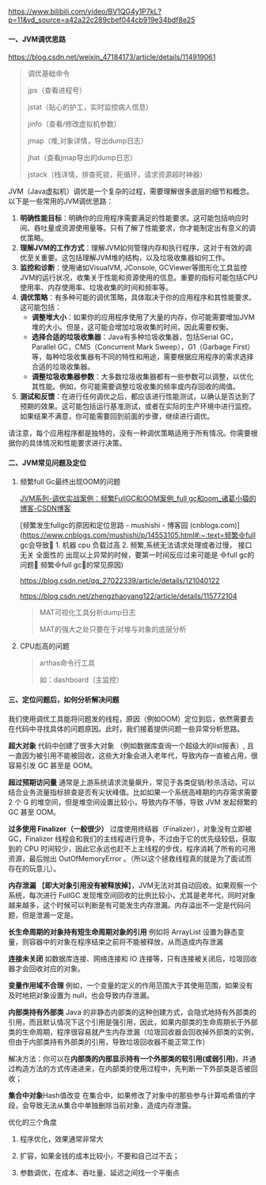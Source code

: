 https://www.bilibili.com/video/BV1QG4y1P7kL?p=11&vd_source=a42a22c289cbef044cb919e34bdf8e25

#### 一、JVM调优思路

https://blog.csdn.net/weixin_47184173/article/details/114919061

> 调优基础命令
>
> jps（查看进程号）
>
> jstat（贴心的护工，实时监控病人信息）
>
> jinfo（查看/修改虚拟机参数）
>
> jmap（堆,对象详情，导出dump日志）
>
> jhat（查看jmap导出的dump日志）
>
> jstack（栈详情，排查死锁，死循环，请求资源超时神器）

JVM（Java虚拟机）调优是一个复杂的过程，需要理解很多底层的细节和概念。以下是一些常用的JVM调优思路：

1. **明确性能目标**：明确你的应用程序需要满足的性能要求。这可能包括响应时间、吞吐量或资源使用量等。只有了解了性能要求，你才能制定出有意义的调优策略。
2. **理解JVM的工作方式**：理解JVM如何管理内存和执行程序，这对于有效的调优至关重要。这包括理解JVM堆的结构，以及垃圾收集器如何工作。
3. **监控和诊断**：使用诸如VisualVM, JConsole, GCViewer等图形化工具监控JVM的运行状况，收集关于性能和资源使用的信息。重要的指标可能包括CPU使用率、内存使用率、垃圾收集的时间和频率等。
4. **调优策略**：有多种可能的调优策略，具体取决于你的应用程序和其性能要求。这可能包括：
   - **调整堆大小**：如果你的应用程序使用了大量的内存，你可能需要增加JVM堆的大小。但是，这可能会增加垃圾收集的时间，因此需要权衡。
   - **选择合适的垃圾收集器**：Java有多种垃圾收集器，包括Serial GC，Parallel GC，CMS（Concurrent Mark Sweep），G1（Garbage First）等，每种垃圾收集器有不同的特性和用途，需要根据应用程序的需求选择合适的垃圾收集器。
   - **调整垃圾收集器参数**：大多数垃圾收集器都有一些参数可以调整，以优化其性能。例如，你可能需要调整垃圾收集的频率或内存回收的阈值。
5. **测试和反馈**：在进行任何调优之后，都应该进行性能测试，以确认是否达到了预期的效果。这可能包括运行基准测试，或者在实际的生产环境中进行监控。如果结果不满意，你可能需要回到前面的步骤，继续进行调优。

请注意，每个应用程序都是独特的，没有一种调优策略适用于所有情况。你需要根据你的具体情况和性能要求进行决策。

#### 二、JVM常见问题及定位

1. 频繁full Gc最终出现OOM的问题

   [JVM系列-调优实战案例：频繁FullGC和OOM案例_full gc和oom_诸葛小猿的博客-CSDN博客](https://blog.csdn.net/wuxiaolongah/article/details/114461027)

   [频繁发生fullgc的原因和定位思路 - mushishi - 博客园 (cnblogs.com)](https://www.cnblogs.com/mushishi/p/14553105.html#:~:text=频繁full gc会导致 1. 机器 cpu 负载过高 2. 频繁,系统无法请求处理或者过慢， 接口无关 全面性的 出现以上异常的时候，要第一时间反应过来可能是 full gc的问题 频繁full gc的常见原因)

   https://blog.csdn.net/qq_27022339/article/details/121040122

   https://blog.csdn.net/zhengzhaoyang122/article/details/115772104

   > MAT可视化工具分析dump日志
   >
   > MAT的强大之处只要在于对堆与对象的底层分析

2. CPU彪高的问题

   > arthas命令行工具
   >
   > 如：dashboard（主监控）

#### 三、定位问题后，如何分析解决问题

我们使用调优工具能将问题发的线程，原因（例如OOM）定位到后，依然需要去在代码中寻找具体的问题原因。此时，我们接着提供问题一些异常分析思路。

**超大对象**
代码中创建了很多大对象 （例如数据库查询一个超级大的list报表）, 且一直因为被引用不能被回收，这些大对象会进入老年代，导致内存一直被占用，很容易引发 GC 甚至是 OOM。

**超过预期访问量**
通常是上游系统请求流量飙升，常见于各类促销/秒杀活动，可以结合业务流量指标排查是否有尖状峰值。比如如果一个系统高峰期的内存需求需要 2 个 G 的堆空间，但是堆空间设置比较小，导致内存不够，导致 JVM 发起频繁的 GC 甚至 OOM。

**过多使用 Finalizer（一般很少）**
过度使用终结器（Finalizer），对象没有立即被 GC，Finalizer 线程会和我们的主线程进行竞争，不过由于它的优先级较低，获取到的 CPU 时间较少，因此它永远也赶不上主线程的步伐，程序消耗了所有的可用资源，最后抛出 OutOfMemoryError 。（所以这个拯救线程真的就是为了面试而存在的玩意儿）。

**内存泄漏**
【**即大对象引用没有被释放掉**】，JVM无法对其自动回收。如果观察一个系统，每次进行 FullGC 发现堆空间回收的比例比较小，尤其是老年代，同时对象越来越多，这个时候可以判断是有可能发生内存泄漏。内存溢出不一定是代码问题，但是泄漏一定是。

**长生命周期的对象持有短生命周期对象的引用**
例如将 ArrayList 设置为静态变量，则容器中的对象在程序结束之前将不能被释放，从而造成内存泄漏

**连接未关闭**
如数据库连接、网络连接和 IO 连接等，只有连接被关闭后，垃圾回收器才会回收对应的对象。

**变量作用域不合理**
例如，一个变量的定义的作用范围大于其使用范围，如果没有及时地把对象设置为 null，也会导致内存泄漏。

**内部类持有外部类**
Java 的非静态内部类的这种创建方式，会隐式地持有外部类的引用，而且默认情况下这个引用是强引用，因此，如果内部类的生命周期长于外部类的生命周期，程序很容易就产生内存泄漏（垃圾回收器会回收掉外部类的实例，但由于内部类持有外部类的引用，导致垃圾回收器不能正常工作）

解决方法：你可以在**内部类的内部显示持有一个外部类的软引用(或弱引用)**，并通过构造方法的方式传递进来，在内部类的使用过程中，先判断一下外部类是否被回收；

**集合中对象**Hash值改变
在集合中，如果修改了对象中的那些参与计算哈希值的字段，会导致无法从集合中单独删除当前对象，造成内存泄露。

优化的三个角度

1. 程序优化，效果通常非常大

2. 扩容，如果金钱的成本比较小，不要和自己过不去；

3. 参数调优，在成本、吞吐量、延迟之间找一个平衡点